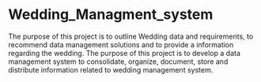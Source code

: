 # Wedding_Managment_system
The purpose of this project is to outline Wedding data and requirements, to recommend data management solutions and to provide a information regarding the wedding. The purpose of this project is to develop a data management system to consolidate, organize, document, store and distribute information related to wedding management system.
